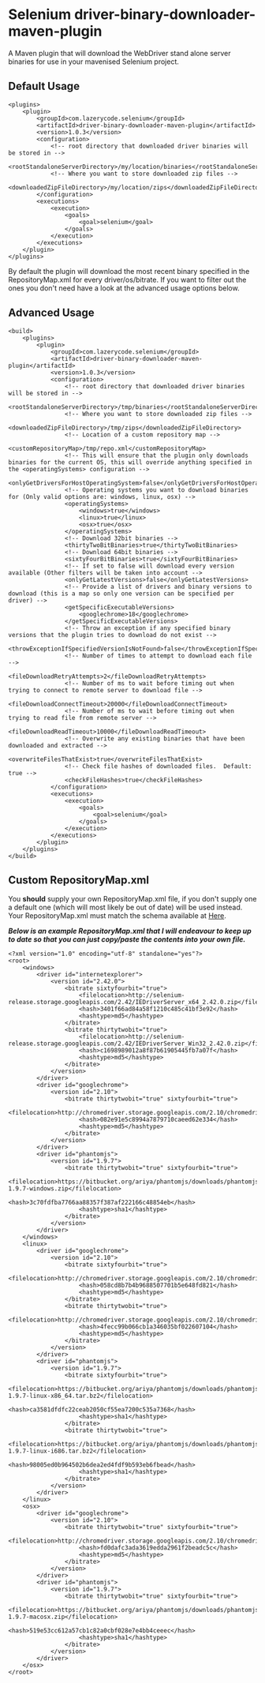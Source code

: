 Selenium driver-binary-downloader-maven-plugin
=================================

A Maven plugin that will download the WebDriver stand alone server binaries for use in your mavenised Selenium project.

Default Usage
-----

    <plugins>
        <plugin>
            <groupId>com.lazerycode.selenium</groupId>
            <artifactId>driver-binary-downloader-maven-plugin</artifactId>
            <version>1.0.3</version>
            <configuration>
                <!-- root directory that downloaded driver binaries will be stored in -->
                <rootStandaloneServerDirectory>/my/location/binaries</rootStandaloneServerDirectory>
                <!-- Where you want to store downloaded zip files -->
                <downloadedZipFileDirectory>/my/location/zips</downloadedZipFileDirectory>
            </configuration>
            <executions>
                <execution>
                    <goals>
                        <goal>selenium</goal>
                    </goals>
                </execution>
            </executions>
        </plugin>
    </plugins>

By default the plugin will download the most recent binary specified in the RepositoryMap.xml for every driver/os/bitrate.
If you want to filter out the ones you don't need have a look at the advanced usage options below.

Advanced Usage
-----

    <build>
        <plugins>
            <plugin>
                <groupId>com.lazerycode.selenium</groupId>
                <artifactId>driver-binary-downloader-maven-plugin</artifactId>
                <version>1.0.3</version>
                <configuration>
                    <!-- root directory that downloaded driver binaries will be stored in -->
                    <rootStandaloneServerDirectory>/tmp/binaries</rootStandaloneServerDirectory>
                    <!-- Where you want to store downloaded zip files -->
                    <downloadedZipFileDirectory>/tmp/zips</downloadedZipFileDirectory>
                    <!-- Location of a custom repository map -->
                    <customRepositoryMap>/tmp/repo.xml</customRepositoryMap>
                    <!-- This will ensure that the plugin only downloads binaries for the current OS, this will override anything specified in the <operatingSystems> configuration -->
                    <onlyGetDriversForHostOperatingSystem>false</onlyGetDriversForHostOperatingSystem>
                    <!-- Operating systems you want to download binaries for (Only valid options are: windows, linux, osx) -->
                    <operatingSystems>
                        <windows>true</windows>
                        <linux>true</linux>
                        <osx>true</osx>
                    </operatingSystems>
                    <!-- Download 32bit binaries -->
                    <thirtyTwoBitBinaries>true</thirtyTwoBitBinaries>
                    <!-- Download 64bit binaries -->
                    <sixtyFourBitBinaries>true</sixtyFourBitBinaries>
                    <!-- If set to false will download every version available (Other filters will be taken into account -->
                    <onlyGetLatestVersions>false</onlyGetLatestVersions>
                    <!-- Provide a list of drivers and binary versions to download (this is a map so only one version can be specified per driver) -->
                    <getSpecificExecutableVersions>
                        <googlechrome>18</googlechrome>
                    </getSpecificExecutableVersions>
                    <!-- Throw an exception if any specified binary versions that the plugin tries to download do not exist -->
                    <throwExceptionIfSpecifiedVersionIsNotFound>false</throwExceptionIfSpecifiedVersionIsNotFound>
                    <!-- Number of times to attempt to download each file -->
                    <fileDownloadRetryAttempts>2</fileDownloadRetryAttempts>
                    <!-- Number of ms to wait before timing out when trying to connect to remote server to download file -->
                    <fileDownloadConnectTimeout>20000</fileDownloadConnectTimeout>
                    <!-- Number of ms to wait before timing out when trying to read file from remote server -->
                    <fileDownloadReadTimeout>10000</fileDownloadReadTimeout>
                    <!-- Overwrite any existing binaries that have been downloaded and extracted -->
                    <overwriteFilesThatExist>true</overwriteFilesThatExist>
                    <!-- Check file hashes of downloaded files.  Default: true -->
                    <checkFileHashes>true</checkFileHashes>
                </configuration>
                <executions>
                    <execution>
                        <goals>
                            <goal>selenium</goal>
                        </goals>
                    </execution>
                </executions>
            </plugin>
        </plugins>
    </build>

Custom RepositoryMap.xml
-----

You __should__ supply your own RepositoryMap.xml file, if you don't supply one a default one (which will most likely be out of date) will be used instead.  Your RepositoryMap.xml must match the schema available at [Here](https://github.com/Ardesco/selenium-standalone-server-plugin/blob/master/src/main/resources/RepositoryMap.xsd).

___Below is an example RepositoryMap.xml that I will endeavour to keep up to date so that you can just copy/paste the contents into your own file.___

    <?xml version="1.0" encoding="utf-8" standalone="yes"?>
    <root>
        <windows>
            <driver id="internetexplorer">
                <version id="2.42.0">
                    <bitrate sixtyfourbit="true">
                        <filelocation>http://selenium-release.storage.googleapis.com/2.42/IEDriverServer_x64_2.42.0.zip</filelocation>
                        <hash>3401f66ad84a58f1210c485c41bf3e92</hash>
                        <hashtype>md5</hashtype>
                    </bitrate>
                    <bitrate thirtytwobit="true">
                        <filelocation>http://selenium-release.storage.googleapis.com/2.42/IEDriverServer_Win32_2.42.0.zip</filelocation>
                        <hash>c1698989012a8f87b61905445fb7a07f</hash>
                        <hashtype>md5</hashtype>
                    </bitrate>
                </version>
            </driver>
            <driver id="googlechrome">
                <version id="2.10">
                    <bitrate thirtytwobit="true" sixtyfourbit="true">
                        <filelocation>http://chromedriver.storage.googleapis.com/2.10/chromedriver_win32.zip</filelocation>
                        <hash>082e91e5c8994a7879710caeed62e334</hash>
                        <hashtype>md5</hashtype>
                    </bitrate>
                </version>
            </driver>
            <driver id="phantomjs">
                <version id="1.9.7">
                    <bitrate thirtytwobit="true" sixtyfourbit="true">
                        <filelocation>https://bitbucket.org/ariya/phantomjs/downloads/phantomjs-1.9.7-windows.zip</filelocation>
                        <hash>3c70fdfba7766aa88357f387af222166c48854eb</hash>
                        <hashtype>sha1</hashtype>
                    </bitrate>
                </version>
            </driver>
        </windows>
        <linux>
            <driver id="googlechrome">
                <version id="2.10">
                    <bitrate sixtyfourbit="true">
                        <filelocation>http://chromedriver.storage.googleapis.com/2.10/chromedriver_linux64.zip</filelocation>
                        <hash>058cd8b7b4b9688507701b5e648fd821</hash>
                        <hashtype>md5</hashtype>
                    </bitrate>
                    <bitrate thirtytwobit="true">
                        <filelocation>http://chromedriver.storage.googleapis.com/2.10/chromedriver_linux32.zip</filelocation>
                        <hash>4fecc99b066cb1a346035bf022607104</hash>
                        <hashtype>md5</hashtype>
                    </bitrate>
                </version>
            </driver>
            <driver id="phantomjs">
                <version id="1.9.7">
                    <bitrate sixtyfourbit="true">
                        <filelocation>https://bitbucket.org/ariya/phantomjs/downloads/phantomjs-1.9.7-linux-x86_64.tar.bz2</filelocation>
                        <hash>ca3581dfdfc22ceab2050cf55ea7200c535a7368</hash>
                        <hashtype>sha1</hashtype>
                    </bitrate>
                    <bitrate thirtytwobit="true">
                        <filelocation>https://bitbucket.org/ariya/phantomjs/downloads/phantomjs-1.9.7-linux-i686.tar.bz2</filelocation>
                        <hash>98005ed0b964502b6dea2ed4fdf9b593eb6fbead</hash>
                        <hashtype>sha1</hashtype>
                    </bitrate>
                </version>
            </driver>
        </linux>
        <osx>
            <driver id="googlechrome">
                <version id="2.10">
                    <bitrate thirtytwobit="true" sixtyfourbit="true">
                        <filelocation>http://chromedriver.storage.googleapis.com/2.10/chromedriver_mac32.zip</filelocation>
                        <hash>fd0dafc3ada3619edda2961f2beadc5c</hash>
                        <hashtype>md5</hashtype>
                    </bitrate>
                </version>
            </driver>
            <driver id="phantomjs">
                <version id="1.9.7">
                    <bitrate thirtytwobit="true" sixtyfourbit="true">
                        <filelocation>https://bitbucket.org/ariya/phantomjs/downloads/phantomjs-1.9.7-macosx.zip</filelocation>
                        <hash>519e53cc612a57cb1c82a0cbf028e7e4bb4ceeec</hash>
                        <hashtype>sha1</hashtype>
                    </bitrate>
                </version>
            </driver>
        </osx>
    </root>